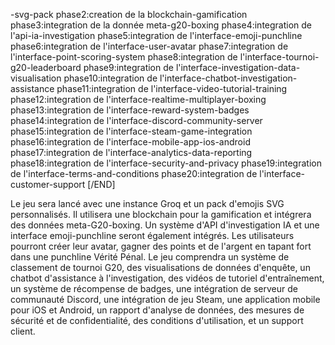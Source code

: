 -svg-pack
phase2:creation de la blockchain-gamification
phase3:integration de la donnée meta-g20-boxing
phase4:integration de l'api-ia-investigation
phase5:integration de l'interface-emoji-punchline
phase6:integration de l'interface-user-avatar
phase7:integration de l'interface-point-scoring-system
phase8:integration de l'interface-tournoi-g20-leaderboard
phase9:integration de l'interface-investigation-data-visualisation
phase10:integration de l'interface-chatbot-investigation-assistance
phase11:integration de l'interface-video-tutorial-training
phase12:integration de l'interface-realtime-multiplayer-boxing
phase13:integration de l'interface-reward-system-badges
phase14:integration de l'interface-discord-community-server
phase15:integration de l'interface-steam-game-integration
phase16:integration de l'interface-mobile-app-ios-android
phase17:integration de l'interface-analytics-data-reporting
phase18:integration de l'interface-security-and-privacy
phase19:integration de l'interface-terms-and-conditions
phase20:integration de l'interface-customer-support
[/END]

Le jeu sera lancé avec une instance Groq et un pack d'emojis SVG personnalisés. Il utilisera une blockchain pour la gamification et intégrera des données meta-G20-boxing. Un système d'API d'investigation IA et une interface emoji-punchline seront également intégrés. Les utilisateurs pourront créer leur avatar, gagner des points et de l'argent en tapant fort dans une punchline Vérité Pénal. Le jeu comprendra un système de classement de tournoi G20, des visualisations de données d'enquête, un chatbot d'assistance à l'investigation, des vidéos de tutoriel d'entraînement, un système de récompense de badges, une intégration de serveur de communauté Discord, une intégration de jeu Steam, une application mobile pour iOS et Android, un rapport d'analyse de données, des mesures de sécurité et de confidentialité, des conditions d'utilisation, et un support client.